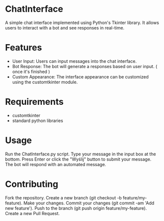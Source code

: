 # __ChatInterface__
A simple chat interface implemented using Python's Tkinter library. It allows users to interact with a bot and see responses in real-time.

# Features
- User Input: Users can input messages into the chat interface.
- Bot Response: The bot will generate a responses based on user input. ( once it's finished )
- Custom Appearance: The interface appearance can be customized using the customtkinter module.

# Requirements 
- customtkinter
- standard python libraries

# Usage
Run the ChatInterface.py script.
Type your message in the input box at the bottom.
Press Enter or click the "Wyślij" button to submit your message.
The bot will respond with an automated message.

# Contributing
Fork the repository.
Create a new branch (git checkout -b feature/my-feature).
Make your changes.
Commit your changes (git commit -am 'Add new feature').
Push to the branch (git push origin feature/my-feature).
Create a new Pull Request.
